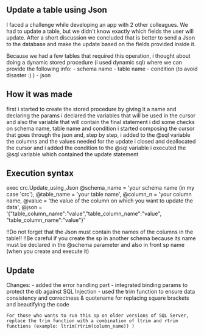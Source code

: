 ## Update a table using Json
I faced a challenge while developing an app with 2 other colleagues. We had to update a table, but we didn't know exactly which fields the user will update. After a short discussion we concluded that is better to send a Json to the database and make the update based on the fields provided inside it.

Because we had a few tables that required this operation, i thought about doing a dynamic stored procedure (i used dynamic sql) where we can provide the following info: - schema name - table name - condition (to avoid disaster :) ) - json

## How it was made
first i started to create the stored procedure by giving it a name and declaring the params
i declared the variables that will be used in the cursor and also the variable that will contain the final statement
i did some checks on schema name, table name and condition
i started composing the cursor that goes through the json and, step by step, i added to the @sql variable the columns and the values needed for the update
i closed and deallocated the cursor and i added the condition to the @sql variable
i executed the @sql variable which contained the update statement

## Execution syntax
exec crc.Update_using_Json @schema_name = 'your schema name (in my case 'crc'), @table_name = 'your table name', @column_n = 'your column name, @value = 'the value of the column on which you want to update the data', @json = '{"table_column_name":"value","table_column_name":"value", "table_column_name":"value"}'

!!Do not forget that the Json must contain the names of the columns in the table!!
!!Be careful if you create the sp in another schema because its name must be declared in the @schema parameter and also in front sp name (when you create and execute it) 


## Update
Changes:
    - added the error handling part
    - integrated binding params to protect the db against SQL Injection
    - used the trim function to ensure data consistency and correctness & quotename for replacing square brackets and beautifying the code

    For those who wants to run this sp on older versions of SQL Server, replace the trim function with a combination of ltrim and rtrim functions (example: ltrim(rtrim(column_name)) )
